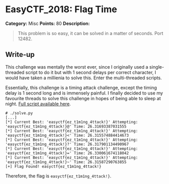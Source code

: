 # EasyCTF_2018: Flag Time

**Category:** Misc
**Points:** 80
**Description:**

>This problem is so easy, it can be solved in a matter of seconds. Port 12482.

## Write-up
This challenge was mentally the worst ever, since I originally used a single-threaded script to do it but with 1 second delays per correct character, I would have taken a millienia to solve this. Enter the multi-threaded scripts.

Essentially, this challenge is a timing attack challenge, except the timing delay is 1 second long and is immensely painful. I finally decided to use my favourite threads to solve this challenge in hopes of being able to sleep at night. [Full script available here](solve.py).

    # ./solve.py
    [...]
    [*] Current Best: 'easyctf{ez_t1m1ng_4ttack!}' Attempting: 'easyctf{ez_t1m1ng_4ttack!}@' Time: 26.31693387031555
    [*] Current Best: 'easyctf{ez_t1m1ng_4ttack!}' Attempting: 'easyctf{ez_t1m1ng_4ttack!}<' Time: 26.315574884414673
    [*] Current Best: 'easyctf{ez_t1m1ng_4ttack!}' Attempting: 'easyctf{ez_t1m1ng_4ttack!}?' Time: 26.317901134490967
    [*] Current Best: 'easyctf{ez_t1m1ng_4ttack!}' Attempting: 'easyctf{ez_t1m1ng_4ttack!}=' Time: 26.330061674118042
    [*] Current Best: 'easyctf{ez_t1m1ng_4ttack!}' Attempting: 'easyctf{ez_t1m1ng_4ttack!}~' Time: 26.31587290763855
    [+] Flag Found! easyctf{ez_t1m1ng_4ttack!}

Therefore, the flag is `easyctf{ez_t1m1ng_4ttack!}`.
